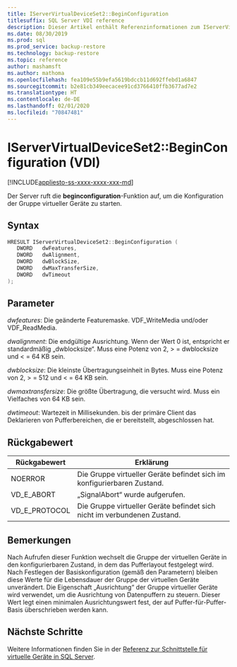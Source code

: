 ```yaml
---
title: IServerVirtualDeviceSet2::BeginConfiguration
titlesuffix: SQL Server VDI reference
description: Dieser Artikel enthält Referenzinformationen zum IServerVirtualDeviceSet2::BeginConfiguration-Befehl.
ms.date: 08/30/2019
ms.prod: sql
ms.prod_service: backup-restore
ms.technology: backup-restore
ms.topic: reference
author: mashamsft
ms.author: mathoma
ms.openlocfilehash: fea109e55b9efa5619bdccb11d692ffebd1a6847
ms.sourcegitcommit: b2e81cb349eecacee91cd3766410ffb3677ad7e2
ms.translationtype: HT
ms.contentlocale: de-DE
ms.lasthandoff: 02/01/2020
ms.locfileid: "70847481"
---
```

# <a name="iservervirtualdeviceset2beginconfiguration-vdi"></a>IServerVirtualDeviceSet2::BeginConfiguration (VDI)

[!INCLUDE[appliesto-ss-xxxx-xxxx-xxx-md](../../../includes/appliesto-ss-xxxx-xxxx-xxx-md.md)]

Der Server ruft die **beginconfiguration**-Funktion auf, um die Konfiguration der Gruppe virtueller Geräte zu starten.

## <a name="syntax"></a>Syntax

```c
HRESULT IServerVirtualDeviceSet2::BeginConfiguration (
   DWORD   dwFeatures,
   DWORD   dwAlignment,
   DWORD   dwBlockSize,
   DWORD   dwMaxTransferSize,
   DWORD   dwTimeout
);
```

## <a name="parameters"></a>Parameter

*dwfeatures*: Die geänderte Featuremaske. VDF_WriteMedia und/oder VDF_ReadMedia.

*dwalignment*: Die endgültige Ausrichtung. Wenn der Wert 0 ist, entspricht er standardmäßig „dwblocksize“. Muss eine Potenz von 2, > = dwblocksize und < = 64 KB sein.

*dwblocksize*: Die kleinste Übertragungseinheit in Bytes. Muss eine Potenz von 2, > = 512 und < = 64 KB sein.

*dwmaxtransfersize*: Die größte Übertragung, die versucht wird. Muss ein Vielfaches von 64 KB sein.

*dwtimeout*: Wartezeit in Millisekunden. bis der primäre Client das Deklarieren von Pufferbereichen, die er bereitstellt, abgeschlossen hat.

## <a name="return-value"></a>Rückgabewert

|Rückgabewert | Erklärung |
|---|---|
| NOERROR | Die Gruppe virtueller Geräte befindet sich im konfigurierbaren Zustand. |
| VD_E_ABORT | „SignalAbort“ wurde aufgerufen. |
| VD_E_PROTOCOL | Die Gruppe virtueller Geräte befindet sich nicht im verbundenen Zustand. |

## <a name="remarks"></a>Bemerkungen

Nach Aufrufen dieser Funktion wechselt die Gruppe der virtuellen Geräte in den konfigurierbaren Zustand, in dem das Pufferlayout festgelegt wird.
Nach Festlegen der Basiskonfiguration (gemäß den Parametern) bleiben diese Werte für die Lebensdauer der Gruppe der virtuellen Geräte unverändert. Die Eigenschaft „Ausrichtung“ der Gruppe virtueller Geräte wird verwendet, um die Ausrichtung von Datenpuffern zu steuern. Dieser Wert legt einen minimalen Ausrichtungswert fest, der auf Puffer-für-Puffer-Basis überschrieben werden kann.

## <a name="next-steps"></a>Nächste Schritte

Weitere Informationen finden Sie in der [Referenz zur Schnittstelle für virtuelle Geräte in SQL Server](reference-virtual-device-interface.md).